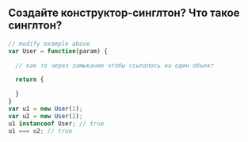 ## Создайте конструктор-синглтон? Что такое синглтон?

```javascript
// modify example above
var User = function(param) {

  // как то через замыкание чтобы ссылалось на один объект

  return {

  }
}
var u1 = new User(1);
var u2 = new User(2);
u1 instanceof User; // true
u1 === u2; // true
```
